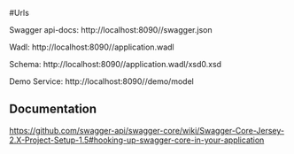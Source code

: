 #Urls


Swagger api-docs: http://localhost:8090/<app-name>/swagger.json

Wadl: http://localhost:8090/<app-name>/application.wadl

Schema: http://localhost:8090/<app-name>/application.wadl/xsd0.xsd

Demo Service: http://localhost:8090/<app-name>/demo/model


## Documentation

https://github.com/swagger-api/swagger-core/wiki/Swagger-Core-Jersey-2.X-Project-Setup-1.5#hooking-up-swagger-core-in-your-application
